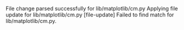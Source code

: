 File change parsed successfully for lib/matplotlib/cm.py
Applying file update for lib/matplotlib/cm.py
[file-update] Failed to find match for lib/matplotlib/cm.py.
